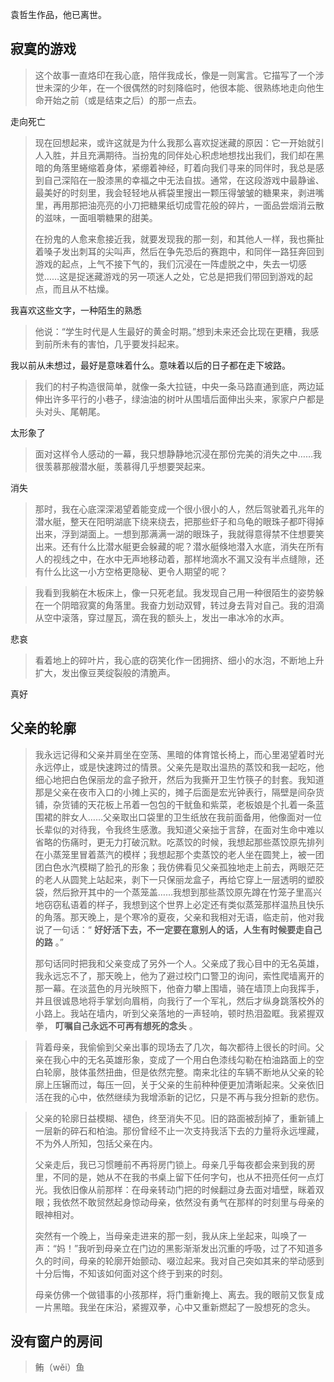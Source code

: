
袁哲生作品，他已离世。

## 寂寞的游戏

> 这个故事一直烙印在我心底，陪伴我成长，像是一则寓言。它描写了一个涉世未深的少年，在一个很偶然的时刻降临时，他很本能、很熟练地走向他生命开始之前（或是结束之后）的那一点去。

走向死亡

> 现在回想起来，或许这就是为什么我那么喜欢捉迷藏的原因：它一开始就引人入胜，并且充满期待。当扮鬼的同伴处心积虑地想找出我们，我们却在黑暗的角落里蜷缩着身体，紧绷着神经，盯着向我们寻来的同伴时，我总是感到自己深陷在一股漆黑的幸福之中无法自拔。通常，在这段游戏中最静谧、最美好的时刻里，我会轻轻地从裤袋里搜出一颗压得皱皱的糖果来，剥进嘴里，再用那把油亮亮的小刀把糖果纸切成雪花般的碎片，一面品尝烟消云散的滋味，一面咀嚼糖果的甜美。
>
> 在扮鬼的人愈来愈接近我，就要发现我的那一刻，和其他人一样，我也撕扯着嗓子发出刺耳的尖叫声，然后在争先恐后的赛跑中，和同伴一路狂奔回到游戏的起点，上气不接下气的，我们沉浸在一阵虚脱之中，失去一切感觉……这是捉迷藏游戏的另一项迷人之处，它总是把我们带回到游戏的起点，而且从不枯燥。

我喜欢这些文字，一种陌生的熟悉

> 他说：“学生时代是人生最好的黄金时期。”想到未来还会比现在更糟，我感到前所未有的害怕，几乎要发抖起来。

我以前从未想过，最好是意味着什么。意味着以后的日子都在走下坡路。

> 我们的村子构造很简单，就像一条大拉链，中央一条马路直通到底，两边延伸出许多平行的小巷子，绿油油的树叶从围墙后面伸出头来，家家户户都是头对头、尾朝尾。

太形象了

> 面对这样令人感动的一幕，我只想静静地沉浸在那份完美的消失之中……我很羡慕那艘潜水艇，羡慕得几乎想要哭起来。

消失

> 那时，我在心底深深渴望着能变成一个很小很小的人，然后驾驶着孔兆年的潜水艇，整天在阳明湖底下绕来绕去，把那些虾子和乌龟的眼珠子都吓得掉出来，浮到湖面上。一想到那满满一湖的眼珠子，我就得意得禁不住想要笑出来。还有什么比潜水艇更会躲藏的呢？潜水艇倏地潜入水底，消失在所有人的视线之中，在水中无声地移动着，那样地滴水不漏又没有半点缝隙，还有什么比这一小方空格更隐秘、更令人期望的呢？



> 我看到我躺在木板床上，像一只死老鼠。我发现自己用一种很陌生的姿势躲在一个阴暗寂寞的角落里。我奋力划动双臂，转过身去背对自己。我的泪滴从空中滚落，穿过屋瓦，滴在我的额头上，发出一串冰冷的水声。

悲哀

> 看着地上的碎叶片，我心底的窃笑化作一团拥挤、细小的水泡，不断地上升扩大，发出像豆荚绽裂般的清脆声。

真好


## 父亲的轮廓

> 我永远记得和父亲并肩坐在空荡、黑暗的体育馆长椅上，而心里渴望着时光永远停止，或是快速跨过的情景。父亲先是取出温热的蒸饺和我一起吃，他细心地把白色保丽龙的盒子掀开，然后为我撕开卫生竹筷子的封套。我知道那是父亲在夜市入口的小摊上买的，摊子后面是宏光钟表行，隔壁是间杂货铺，杂货铺的天花板上吊着一包包的干鱿鱼和紫菜，老板娘是个扎着一条蓝围裙的胖女人……父亲取出口袋里的卫生纸放在我前面备用，他像面对一位长辈似的对待我，令我终生感激。我知道父亲拙于言辞，在面对生命中难以省略的伤痛时，更无力打破沉默。吃蒸饺的时候，我想起那些蒸饺原先排列在小蒸笼里冒着蒸汽的模样；我想起那个卖蒸饺的老人坐在圆凳上，被一团团白色水汽模糊了脸孔的形象；我仿佛看见父亲孤独地走上前去，两眼茫茫的老人从圆凳上站起来，剥下一只保丽龙盒子，再给它穿上一层透明的塑胶袋，然后掀开其中的一个蒸笼盖……我想到那些蒸饺原先蹲在竹笼子里高兴地窃窃私语着的样子，我想到这个世界上必定还有类似蒸笼那样温热且快乐的角落。那天晚上，是个寒冷的夏夜，父亲和我相对无语，临走前，他对我说了一句话：“ **好好活下去，不一定要在意别人的话，人生有时候要走自己的路** 。”
>
> 那句话同时把我和父亲变成了另外一个人。父亲成了我心目中的无名英雄，我永远忘不了，那天晚上，他为了避过校门口警卫的询问，索性爬墙离开的那一幕。在淡蓝色的月光映照下，他奋力攀上围墙，骑在墙顶上向我挥手，并且很诚恳地将手掌划向眉梢，向我行了一个军礼，然后才纵身跳落校外的小路上。我站在墙内，听到父亲落地的一声轻响，顿时热泪盈眶。我紧握双拳， **叮嘱自己永远不可再有想死的念头** 。



> 背着母亲，我偷偷到父亲出事的现场去了几次，每次都待上很长的时间。父亲在我心中的无名英雄形象，变成了一个用白色漆线勾勒在柏油路面上的空白轮廓，肢体虽然扭曲，但是依然完整。南来北往的车辆不断地从父亲的轮廓上压辗而过，每压一回，关于父亲的生前种种便更加清晰起来。父亲依旧活在我的心中，依然继续为我增添新的记忆，只是不再与我分担新的悲伤。



> 父亲的轮廓日益模糊、褪色，终至消失不见。旧的路面被刮掉了，重新铺上一层新的碎石和柏油。那份曾经不止一次支持我活下去的力量将永远埋藏，不为外人所知，包括父亲在内。
>
> 父亲走后，我已习惯睡前不再将房门锁上。母亲几乎每夜都会来到我的房里，不同的是，她从不在我的书桌上留下任何字句，也从不扭亮任何一点灯光。我依旧像从前那样：在母亲转动门把的时候翻过身去面对墙壁，眯着双眼；我依然不敢贸然起身惊动母亲，依然没有勇气在那样的时刻里与母亲的眼神相对。
>
> 突然有一个晚上，当母亲走进来的那一刻，我从床上坐起来，叫唤了一声：“妈！”我听到母亲立在门边的黑影渐渐发出沉重的呼吸，过了不知道多久的时间，母亲的轮廓开始颤动、啜泣起来。我对自己突如其来的举动感到十分后悔，不知该如何面对这个终于到来的时刻。
>
> 母亲仿佛一个做错事的小孩那样，将门重新掩上、离去。我的眼前又恢复成一片黑暗。我坐在床沿，紧握双拳，心中又重新燃起了一股想死的念头。

## 没有窗户的房间

> 鲔（wěi）鱼
